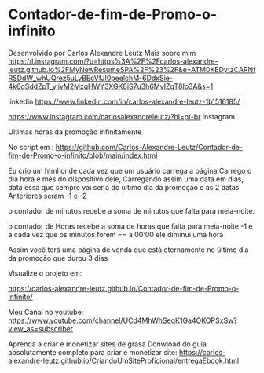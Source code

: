# Contador-de-fim-de-Promo-o-infinito

Desenvolvido por Carlos Alexandre Leutz
Mais sobre mim
https://l.instagram.com/?u=https%3A%2F%2Fcarlos-alexandre-leutz.github.io%2FMyNewResumeSPA%2F%23%2F&e=ATM0KEDytzCARNfRSDdW_whUQrez5uLyBEcVfJI0peelchM-6DdxSie-4k6qSddZpT_ylivM2MzqHWY3XGK8iS7u3h6MvIZgT8Io3A&s=1


linkedin
https://www.linkedin.com/in/carlos-alexandre-leutz-1b1516185/

https://www.instagram.com/carlosalexandreleutz/?hl=pt-br
instagram

Ultimas horas da promoção infinitamente

No script em :
https://github.com/Carlos-Alexandre-Leutz/Contador-de-fim-de-Promo-o-infinito/blob/main/index.html

Eu crio um html onde cada vez que um usuário carrega a página
Carrego o dia hora e mês do dispositivo dele,
Carregando assim uma data em dias, data essa que sempre vai ser a do ultimo dia da promoção e as 2 datas
Anteriores seram -1 e -2

o contador de minutos recebe a soma de minutos que falta para meia-noite.

o contador de Horas recebe a soma de horas que falta para meia-noite -1 e a cada vez que os minutos forem == a 00:00 ele diminui uma hora

Assim você terá uma página de venda que está eternamente no último dia da promoção que durou 3 dias


Visualize o projeto em:

https://carlos-alexandre-leutz.github.io/Contador-de-fim-de-Promo-o-infinito/


Meu Canal no youtube:
https://www.youtube.com/channel/UCd4MhWhSeqK1Ga4OKOPSxSw?view_as=subscriber

Aprenda a criar e monetizar sites de grasa Donwload do guia absolutamente completo para criar e monetizar site:
https://carlos-alexandre-leutz.github.io/CriandoUmSiteProficional/entregaEbook.html



